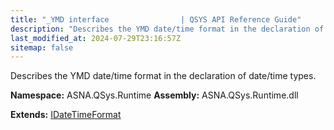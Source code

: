 ```yaml
---
title: "_YMD interface                | QSYS API Reference Guide"
description: "Describes the YMD date/time format in the declaration of date/time types. "
last_modified_at: 2024-07-29T23:16:57Z
sitemap: false
---
```


Describes the YMD date/time format in the declaration of date/time types.

**Namespace:** ASNA.QSys.Runtime
**Assembly:** ASNA.QSys.Runtime.dll

**Extends:** [IDateTimeFormat](/reference/runtime/qsys-runtime/i-date-time-format.html)
<br>
<br>
